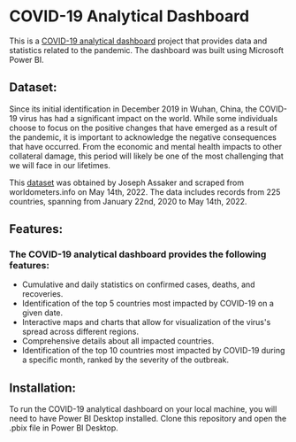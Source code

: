 # COVID-19 Analytical Dashboard
This is a [COVID-19 analytical dashboard](https://app.powerbi.com/view?r=eyJrIjoiNDQ5NzUzOTgtMzNiZC00MGVlLThkZTktOGU5NWJhZTg2YTRiIiwidCI6ImM5OWNlNTA0LTU3MDEtNGUwYS1iNDVjLWJiMzc0M2EyMmUyZCJ9) project that provides data and statistics related to the pandemic. The dashboard was built using Microsoft Power BI. 

## Dataset:
Since its initial identification in December 2019 in Wuhan, China, the COVID-19 virus has had a significant impact on the world. While some individuals choose to focus on the positive changes that have emerged as a result of the pandemic, it is important to acknowledge the negative consequences that have occurred. From the economic and mental health impacts to other collateral damage, this period will likely be one of the most challenging that we will face in our lifetimes.

This [dataset](https://www.kaggle.com/datasets/josephassaker/covid19-global-dataset) was obtained by Joseph Assaker and scraped from worldometers.info on May 14th, 2022. The data includes records from 225 countries, spanning from January 22nd, 2020 to May 14th, 2022.

## Features:
### The COVID-19 analytical dashboard provides the following features:

- Cumulative and daily statistics on confirmed cases, deaths, and recoveries.
- Identification of the top 5 countries most impacted by COVID-19 on a given date.
- Interactive maps and charts that allow for visualization of the virus's spread across different regions.
- Comprehensive details about all impacted countries.
- Identification of the top 10 countries most impacted by COVID-19 during a specific month, ranked by the severity of the outbreak.



## Installation:
To run the COVID-19 analytical dashboard on your local machine, you will need to have Power BI Desktop installed. Clone this repository and open the .pbix file in Power BI Desktop.

